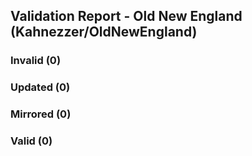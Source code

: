 ## Validation Report - Old New England (Kahnezzer/OldNewEngland)


### Invalid (0)
### Updated (0)
### Mirrored (0)
### Valid (0)
